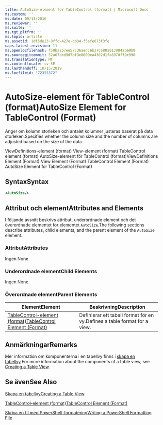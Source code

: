 ```yaml
---
title: AutoSize-element för TableControl (format) | Microsoft Docs
ms.custom: ''
ms.date: 09/13/2016
ms.reviewer: ''
ms.suite: ''
ms.tgt_pltfrm: ''
ms.topic: article
ms.assetid: 1df5de23-9ffc-427e-bb34-f5efe073f3fe
caps.latest.revision: 11
ms.openlocfilehash: f50ba257ee57c36aedc6b37c680a0130842b69b0
ms.sourcegitcommit: 52a67bcd9d7bf3e8600ea4302d1fa8970ff9c998
ms.translationtype: MT
ms.contentlocale: sv-SE
ms.lasthandoff: 10/15/2019
ms.locfileid: "72355372"
---
```

# <a name="autosize-element-for-tablecontrol-format"></a><span data-ttu-id="32767-102">AutoSize-element för TableControl (format)</span><span class="sxs-lookup"><span data-stu-id="32767-102">AutoSize Element for TableControl (Format)</span></span>

<span data-ttu-id="32767-103">Anger om kolumn storleken och antalet kolumner justeras baserat på data storleken.</span><span class="sxs-lookup"><span data-stu-id="32767-103">Specifies whether the column size and the number of columns are adjusted based on the size of the data.</span></span>

<span data-ttu-id="32767-104">ViewDefinitions-element (format) View-element (format) TableControl element (format) AutoSize-element för TableControl (format)</span><span class="sxs-lookup"><span data-stu-id="32767-104">ViewDefinitions Element (Format) View Element (Format) TableControl Element (Format) AutoSize Element for TableControl (Format)</span></span>

## <a name="syntax"></a><span data-ttu-id="32767-105">Syntax</span><span class="sxs-lookup"><span data-stu-id="32767-105">Syntax</span></span>

```xml
<AutoSize/>
```

## <a name="attributes-and-elements"></a><span data-ttu-id="32767-106">Attribut och element</span><span class="sxs-lookup"><span data-stu-id="32767-106">Attributes and Elements</span></span>

<span data-ttu-id="32767-107">I följande avsnitt beskrivs attribut, underordnade element och det överordnade elementet för elementet `AutoSize`.</span><span class="sxs-lookup"><span data-stu-id="32767-107">The following sections describe attributes, child elements, and the parent element of the `AutoSize` element.</span></span>

### <a name="attributes"></a><span data-ttu-id="32767-108">Attribut</span><span class="sxs-lookup"><span data-stu-id="32767-108">Attributes</span></span>

<span data-ttu-id="32767-109">Ingen.</span><span class="sxs-lookup"><span data-stu-id="32767-109">None.</span></span>

### <a name="child-elements"></a><span data-ttu-id="32767-110">Underordnade element</span><span class="sxs-lookup"><span data-stu-id="32767-110">Child Elements</span></span>

<span data-ttu-id="32767-111">Ingen.</span><span class="sxs-lookup"><span data-stu-id="32767-111">None.</span></span>

### <a name="parent-elements"></a><span data-ttu-id="32767-112">Överordnade element</span><span class="sxs-lookup"><span data-stu-id="32767-112">Parent Elements</span></span>

|<span data-ttu-id="32767-113">Element</span><span class="sxs-lookup"><span data-stu-id="32767-113">Element</span></span>|<span data-ttu-id="32767-114">Beskrivning</span><span class="sxs-lookup"><span data-stu-id="32767-114">Description</span></span>|
|-------------|-----------------|
|[<span data-ttu-id="32767-115">TableControl-element (format)</span><span class="sxs-lookup"><span data-stu-id="32767-115">TableControl Element (Format)</span></span>](./tablecontrol-element-format.md)|<span data-ttu-id="32767-116">Definierar ett tabell format för en vy.</span><span class="sxs-lookup"><span data-stu-id="32767-116">Defines a table format for a view.</span></span>|

## <a name="remarks"></a><span data-ttu-id="32767-117">Anmärkningar</span><span class="sxs-lookup"><span data-stu-id="32767-117">Remarks</span></span>

<span data-ttu-id="32767-118">Mer information om komponenterna i en tabellvy finns i [skapa en tabellvy](./creating-a-table-view.md).</span><span class="sxs-lookup"><span data-stu-id="32767-118">For more information about the components of a table view, see [Creating a Table View](./creating-a-table-view.md).</span></span>

## <a name="see-also"></a><span data-ttu-id="32767-119">Se även</span><span class="sxs-lookup"><span data-stu-id="32767-119">See Also</span></span>

[<span data-ttu-id="32767-120">Skapa en tabellvy</span><span class="sxs-lookup"><span data-stu-id="32767-120">Creating a Table View</span></span>](./creating-a-table-view.md)

[<span data-ttu-id="32767-121">TableControl-element (format)</span><span class="sxs-lookup"><span data-stu-id="32767-121">TableControl Element (Format)</span></span>](./tablecontrol-element-format.md)

[<span data-ttu-id="32767-122">Skriva en fil med PowerShell-formatering</span><span class="sxs-lookup"><span data-stu-id="32767-122">Writing a PowerShell Formatting File</span></span>](./writing-a-powershell-formatting-file.md)
